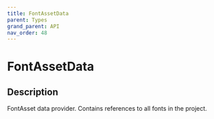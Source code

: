 ```yaml
---
title: FontAssetData
parent: Types
grand_parent: API
nav_order: 48
---
```


# FontAssetData

## Description

FontAsset data provider. Contains references to all fonts in the project.
